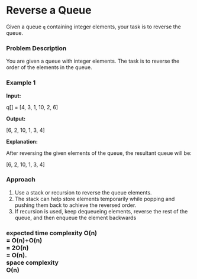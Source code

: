# Reverse a Queue

Given a queue `q` containing integer elements, your task is to reverse the queue.

### Problem Description

You are given a queue with integer elements. The task is to reverse the order of the elements in the queue.

### Example 1

**Input:**

q[] = [4, 3, 1, 10, 2, 6]

**Output:**

[6, 2, 10, 1, 3, 4]

**Explanation:**

After reversing the given elements of the queue, the resultant queue will be:

[6, 2, 10, 1, 3, 4]


### Approach

1. Use a stack or recursion to reverse the queue elements.
2. The stack can help store elements temporarily while popping and pushing them back to achieve the reversed order.
3. If recursion is used, keep dequeueing elements, reverse the rest of the queue, and then enqueue the element backwards

### expected time complexity O(n)<br> = O(n)+O(n)<br> = 2O(n)<br> =  O(n).<br> space complexity<br>  O(n)
